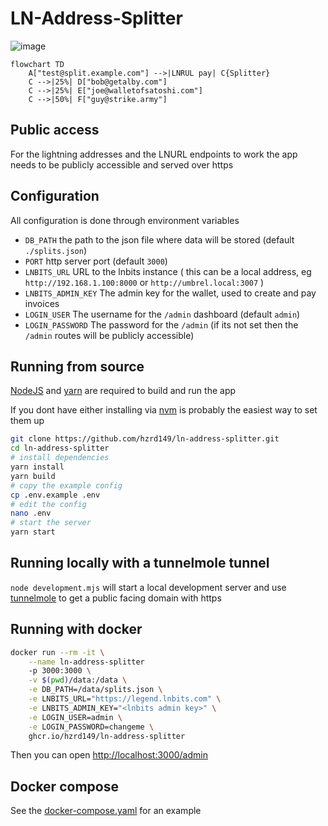 # LN-Address-Splitter

![image](https://github.com/hzrd149/ln-address-splitter/assets/8001706/d75f1268-9046-4d3a-9a44-da7fc0985252)

```mermaid
flowchart TD
    A["test@split.example.com"] -->|LNRUL pay| C{Splitter}
    C -->|25%| D["bob@getalby.com"]
    C -->|25%| E["joe@walletofsatoshi.com"]
    C -->|50%| F["guy@strike.army"]
```

## Public access

For the lightning addresses and the LNURL endpoints to work the app needs to be publicly accessible and served over https

## Configuration

All configuration is done through environment variables

- `DB_PATH` the path to the json file where data will be stored (default `./splits.json`)
- `PORT` http server port (default `3000`)
- `LNBITS_URL` URL to the lnbits instance ( this can be a local address, eg `http://192.168.1.100:8000` or `http://umbrel.local:3007` )
- `LNBITS_ADMIN_KEY` The admin key for the wallet, used to create and pay invoices
- `LOGIN_USER` The username for the `/admin` dashboard (default `admin`)
- `LOGIN_PASSWORD` The password for the `/admin` (if its not set then the `/admin` routes will be publicly accessible)

## Running from source

[NodeJS](https://nodejs.org/en) and [yarn](https://yarnpkg.com/) are required to build and run the app

If you dont have either installing via [nvm](https://github.com/nvm-sh/nvm) is probably the easiest way to set them up

```bash
git clone https://github.com/hzrd149/ln-address-splitter.git
cd ln-address-splitter
# install dependencies
yarn install
yarn build
# copy the example config
cp .env.example .env
# edit the config
nano .env
# start the server
yarn start
```

## Running locally with a tunnelmole tunnel

`node development.mjs` will start a local development server and use [tunnelmole](https://tunnelmole.com/) to get a public facing domain with https

## Running with docker

```bash
docker run --rm -it \
	--name ln-address-splitter
	-p 3000:3000 \
	-v $(pwd)/data:/data \
	-e DB_PATH=/data/splits.json \
	-e LNBITS_URL="https://legend.lnbits.com" \
	-e LNBITS_ADMIN_KEY="<lnbits admin key>" \
	-e LOGIN_USER=admin \
	-e LOGIN_PASSWORD=changeme \
	ghcr.io/hzrd149/ln-address-splitter
```

Then you can open [http://localhost:3000/admin](http://localhost:3000/admin)

## Docker compose

See the [docker-compose.yaml](./docker-compose.yaml) for an example
